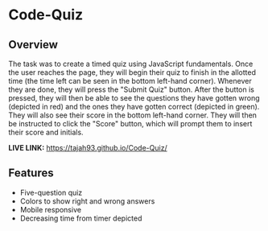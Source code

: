 # Code-Quiz

## Overview ##

The task was to create a timed quiz using JavaScript fundamentals. Once the user reaches the page, they will begin their quiz to finish in the allotted time (the time left can be seen in the bottom left-hand corner). Whenever they are done, they will press the "Submit Quiz" button. After the button is pressed, they will then be able to see the questions they have gotten wrong (depicted in red) and the ones they have gotten correct (depicted in green). They will also see their score in the bottom left-hand corner. They will then be instructed to click the "Score" button, which will prompt them to insert their score and initials. 

**LIVE LINK:** https://tajah93.github.io/Code-Quiz/ 

## Features ##
* Five-question quiz 
* Colors to show right and wrong answers
* Mobile responsive
* Decreasing time from timer depicted 
